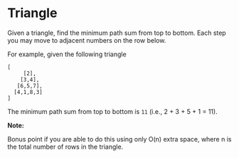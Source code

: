 # Triangle

Given a triangle, find the minimum path sum from top to bottom. Each step you may move to adjacent numbers on the row below.

For example, given the following triangle

```pseudo
[
     [2],
    [3,4],
   [6,5,7],
  [4,1,8,3]
]
```

The minimum path sum from top to bottom is `11` (i.e., 2 + 3 + 5 + 1 = 11).

**Note:**

Bonus point if you are able to do this using only O(n) extra space, where n is the total number of rows in the triangle.
